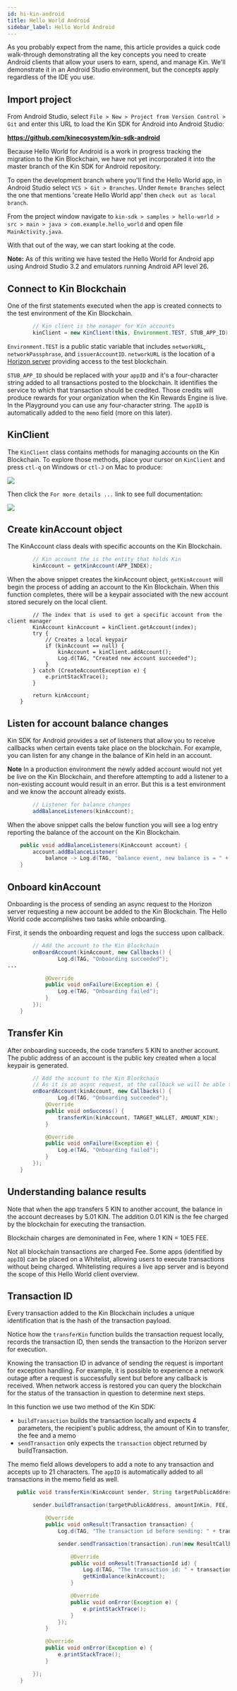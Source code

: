 ```yaml
---
id: hi-kin-android
title: Hello World Android
sidebar_label: Hello World Android
---
```


As you probably expect from the name, this article provides a quick code walk-through demonstrating all the key concepts you need to create Android clients that allow your users to earn, spend, and manage Kin. We'll demonstrate it in an Android Studio environment, but the concepts apply regardless of the IDE you use.

## Import project

From Android Studio, select `File > New > Project from Version Control > Git` and enter this URL to load the Kin SDK for Android into Android Studio:

**https://github.com/kinecosystem/kin-sdk-android**

Because Hello World for Android is a work in progress tracking the migration to the Kin Blockchain, we have not yet incorporated it into the master branch of the Kin SDK for Android repository.

To open the development branch where you'll find the Hello World app, in Android Studio select `VCS > Git > Branches`. Under `Remote Branches` select the one that mentions 'create Hello World app' then `check out as local branch`.

From the project window navigate to `kin-sdk > samples > hello-world > src > main > java > com.example.hello_world` and open file `MainActivity.java`.

With that out of the way, we can start looking at the code.

**Note:** As of this writing we have tested the Hello World for Android app using Android Studio 3.2 and emulators running Android API level 26.

## Connect to Kin Blockchain

One of the first statements executed when the app is created connects to the test environment of the Kin Blockchain.

```java
        // Kin client is the manager for Kin accounts
        kinClient = new KinClient(this, Environment.TEST, STUB_APP_ID);
```
`Environment.TEST` is a public static variable that includes `networkURL`, `networkPassphrase`, and `issuerAccountID`. `networkURL` is the location of a [Horizon server](../kin-architecture-overview.md/#horizon-servers) providing access to the test blockchain.

`STUB_APP_ID` should be replaced with your `appID` and it's a four-character string added to all transactions posted to the blockchain. It identifies the service to which that transaction should be credited. Those credits will produce rewards for your organization when the Kin Rewards Engine is live. In the Playground you can use any four-character string. The `appID` is automatically added to the `memo` field (more on this later).

## KinClient
The `KinClient` class contains methods for managing accounts on the Kin Blockchain. To explore those methods, place your cursor on `KinClient` and press `ctl-q` on Windows or `ctl-J` on Mac to produce:

![](../../img/android-sdk-embedded-documentation-1.png)

Then click  the `For more details ...` link to see full documentation:

![](../../img/android-sdk-embedded-documentation-2.png)

## Create kinAccount object

The KinAccount class deals with specific accounts on the Kin Blockchain.   

```java
        // Kin account the is the entity that holds Kin
        kinAccount = getKinAccount(APP_INDEX);
```

When the above snippet creates the kinAccount object, `getKinAccount` will begin the process of adding an account to the Kin Blockchain. When this function completes, there will be a keypair associated with the new account stored securely on the local client.

```   public KinAccount getKinAccount(int index) {
        // The index that is used to get a specific account from the client manager
        KinAccount kinAccount = kinClient.getAccount(index);
        try {
            // Creates a local keypair
            if (kinAccount == null) {
                kinAccount = kinClient.addAccount();
                Log.d(TAG, "Created new account succeeded");
            }
        } catch (CreateAccountException e) {
            e.printStackTrace();
        }

        return kinAccount;
    }
```

## Listen for account balance changes

Kin SDK for Android provides a set of listeners that allow you to receive callbacks when certain events take place on the blockchain. For example, you can listen for any change in the balance of Kin held in an account.

**Note** In a production environment the newly added account would not yet be live on the Kin Blockchain, and therefore attempting to add a listener to a non-existing account would result in an error. But this is a test environment and we know the account already exists.

```java
        // Listener for balance changes
        addBalanceListeners(kinAccount);
```

When the above snippet calls the below function you will see a log entry reporting the balance of the account on the Kin Blockchain.

```java
    public void addBalanceListeners(KinAccount account) {
        account.addBalanceListener(
            balance -> Log.d(TAG, "balance event, new balance is = " + balance.value().toPlainString()));
    }
```

## Onboard kinAccount

Onboarding is the process of sending an async request to the Horizon server requesting a new account be added to the Kin Blockchain. The Hello World code accomplishes two tasks while onboarding.

First, it sends the onboarding request and logs the success upon callback.  

```java
        // Add the account to the Kin Blockchain
        onBoardAccount(kinAccount, new Callbacks() {
                Log.d(TAG, "Onboarding succeeded");
...

            @Override
            public void onFailure(Exception e) {
                Log.e(TAG, "Onboarding failed");
            }
        });
    }
```
## Transfer Kin

After onboarding succeeds, the code transfers 5 KIN to another account. The public address of an account is the public key created when a local keypair is generated.

```java
        // Add the account to the Kin Blockchain
        // As it is an async request, at the callback we will be able to transfer Kin and check the account balance
        onBoardAccount(kinAccount, new Callbacks() {
                Log.d(TAG, "Onboarding succeeded");
            @Override
            public void onSuccess() {
                transferKin(kinAccount, TARGET_WALLET, AMOUNT_KIN);
            }

            @Override
            public void onFailure(Exception e) {
                Log.e(TAG, "Onboarding failed");
            }
        });
    }
```

## Understanding balance results

Note that when the app transfers 5 KIN to another account, the balance in the account decreases by 5.01 KIN. The addition 0.01 KIN is the fee charged by the blockchain for executing the transaction.

Blockchain charges are demoninated in Fee, where 1 KIN = 10E5 FEE.

Not all blockchain transactions are charged Fee. Some apps (identified by `appID`) can be placed on a Whitelist, allowing users to execute transactions without being charged. Whitelisting requires a live app server and is beyond the scope of this Hello World client overview.

## Transaction ID

Every transaction added to the Kin Blockchain includes a unique identification that is the hash of the transaction payload.

Notice how the `transferKin` function builds the transaction request locally, records the transaction ID, then sends the transaction to the Horizon server for execution.

Knowing the transaction ID in advance of sending the request is important for exception handling. For example, it is possible to experience a network outage after a request is successfully sent but before any callback is received. When network access is restored you can query the blockchain for the status of the transaction in question to determine next steps.

In this function we use two method of the Kin SDK:
- `buildTransaction` builds the transaction locally and expects 4 parameters, the recipient's public address, the amount of Kin to transfer, the fee and a memo
- `sendTransaction` only expects the `transaction` object returned by buildTransaction.

The memo field allows developers to add a note to any transaction and accepts up to 21 characters. The `appID` is automatically added to all transactions in the memo field as well.

```java
   public void transferKin(KinAccount sender, String targetPublicAddress, BigDecimal amountInKin) {

        sender.buildTransaction(targetPublicAddress, amountInKin, FEE, MEMO).run(new ResultCallback<Transaction>() {

            @Override
            public void onResult(Transaction transaction) {
                Log.d(TAG, "The transaction id before sending: " + transaction.getId().id());

                sender.sendTransaction(transaction).run(new ResultCallback<TransactionId>() {

                    @Override
                    public void onResult(TransactionId id) {
                        Log.d(TAG, "The transaction id: " + transaction.getId().id());
                        getKinBalance(kinAccount);
                    }

                    @Override
                    public void onError(Exception e) {
                        e.printStackTrace();
                    }
                });
            }

            @Override
            public void onError(Exception e) {
                e.printStackTrace();
            }

        });
    }

```
